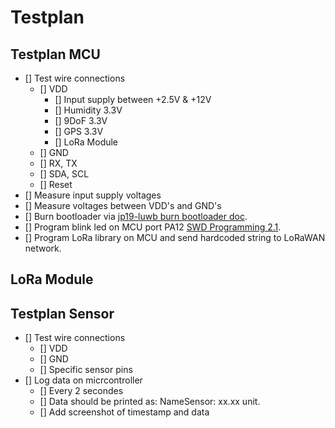 # Testplan

## Testplan MCU

- [] Test wire connections 
    - [] VDD
        - [] Input supply between +2.5V & +12V
        - [] Humidity 3.3V
        - [] 9DoF 3.3V
        - [] GPS 3.3V
        - [] LoRa Module
    - [] GND
    - [] RX, TX
    - [] SDA, SCL
    - [] Reset
- [] Measure input supply voltages
- [] Measure voltages between VDD's and GND's
- [] Burn bootloader via [jp19-luwb burn bootloader doc](https://github.com/AP-Elektronica-ICT/jp19-luwb/blob/master/doc/AP%20Lokalisatie/Branden%20bootloader%20ATSAMD21G18/BootloaderBurningATSAMD21G18.md).
- [] Program blink led on MCU port PA12 [SWD Programming 2.1](../code/SWD_programming.md).
- [] Program LoRa library on MCU and send hardcoded string to LoRaWAN network.

## LoRa Module

## Testplan Sensor

- [] Test wire connections
    - [] VDD
    - [] GND
    - [] Specific sensor pins
- [] Log data on micrcontroller  
    - [] Every 2 secondes
    - [] Data should be printed as: NameSensor: xx.xx unit.
    - [] Add screenshot of timestamp and data
